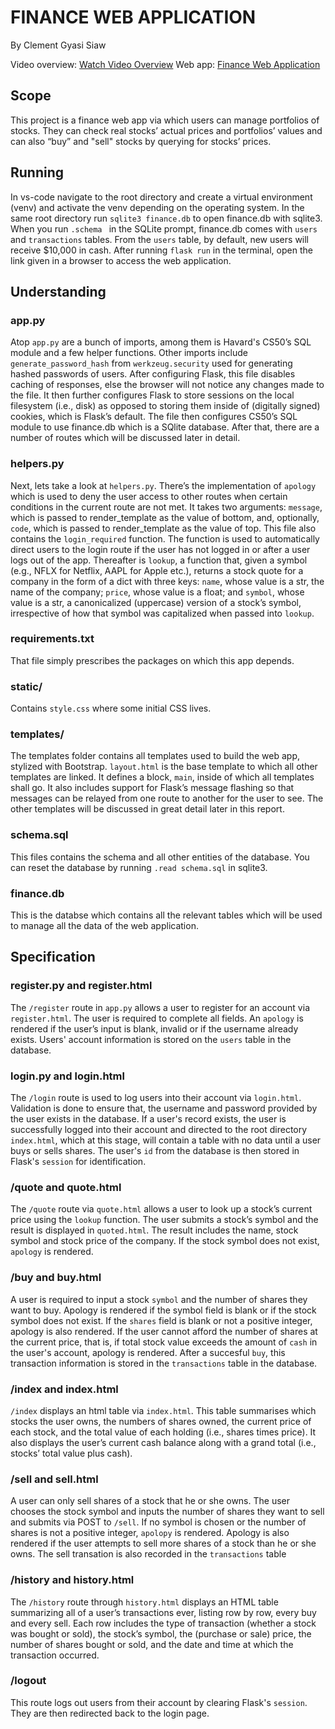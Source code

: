 # FINANCE WEB APPLICATION

By Clement Gyasi Siaw

Video overview: [Watch Video Overview](https://www.youtube.com/watch?v=AKmR90ImlPI)
Web app: [Finance Web Application](https://my-finance-web-app-ea4ba5a66c23.herokuapp.com)

## Scope

This project is a finance web app via which users can manage portfolios of stocks. They can check real stocks’ actual prices and portfolios’ values and can also “buy” and "sell" stocks by querying for stocks’ prices.

## Running

In vs-code navigate to the root directory and create a virtual environment (venv) and activate the venv depending on the operating system. In the same root directory run `sqlite3 finance.db` to open finance.db with sqlite3. When you run `.schema ` in the SQLite prompt, finance.db comes with `users` and `transactions` tables. From the `users` table, by default, new users will receive $10,000 in cash. After running `flask run` in the terminal, open the link given in a browser to access the web application.

## Understanding

### app.py

Atop `app.py` are a bunch of imports, among them is Havard's CS50’s SQL module and a few helper functions. Other imports include `generate_password_hash` from `werkzeug.security` used for generating hashed passwords of users.
After configuring Flask, this file disables caching of responses, else the browser will not notice any changes made to the file. It then further configures Flask to store sessions on the local filesystem (i.e., disk) as opposed to storing them inside of (digitally signed) cookies, which is Flask’s default. The file then configures CS50’s SQL module to use finance.db which is a SQlite database. After that, there are a number of routes which will be discussed later in detail.

### helpers.py

Next, lets take a look at `helpers.py`. There’s the implementation of `apology` which is used to deny the user access to other routes when certain conditions in the current route are not met. It takes two arguments: `message`, which is passed to render_template as the value of bottom, and, optionally, `code`, which is passed to render_template as the value of top. 
This file also contains the `login_required` function. The function is used to automatically direct users to the login route if the user has not logged in or after a user logs out of the app. 
Thereafter is `lookup`, a function that, given a symbol (e.g., NFLX for Netflix, AAPL for Apple etc.), returns a stock quote for a company in the form of a dict with three keys: `name`, whose value is a str, the name of the company; `price`, whose value is a float; and `symbol`, whose value is a str, a canonicalized (uppercase) version of a stock’s symbol, irrespective of how that symbol was capitalized when passed into `lookup`.


### requirements.txt

That file simply prescribes the packages on which this app depends.

### static/

Contains `style.css` where some initial CSS lives.

### templates/

The templates folder contains all templates used to build the web app, stylized with Bootstrap. `layout.html` is the base template to which all other templates are linked. It defines a block, `main`, inside of which all templates shall go. It also includes support for Flask’s message flashing so that messages can be relayed from one route to another for the user to see. The other templates will be discussed in great detail later in this report.

### schema.sql

This files contains the schema and all other entities of the database. You can reset the database by running `.read schema.sql` in sqlite3.

### finance.db

This is the databse which contains all the relevant tables which will be used to manage all the data of the web application.

## Specification

### register.py and register.html

The `/register` route in `app.py` allows a user to register for an account via `register.html`. The user is required to complete all fields. An `apology` is rendered if the user’s input is blank, invalid or if the username already exists. Users' account information is stored on the `users` table in the database.

### login.py and login.html

The `/login` route is used to log users into their account via `login.html`. Validation is done to ensure that, the username and password provided by the user exists in the database. If a user's record exists, the user is successfully logged into their account and directed to the root directory `index.html`, which at this stage, will contain a table with no data until a user buys or sells shares. The user's `id` from the database is then stored in Flask's `session` for identification.

### /quote and quote.html

The `/quote` route via `quote.html` allows a user to look up a stock’s current price using the `lookup` function. The user submits a stock’s symbol and the result is displayed in `quoted.html`. The result includes the name, stock symbol and stock price of the company. If the stock symbol does not exist, `apology` is rendered.

### /buy and buy.html

A user is required to input a stock `symbol` and the number of shares they want to buy. Apology is rendered if the symbol field is blank or if the stock symbol does not exist. If the `shares` field is blank or not a positive integer, apology is also rendered. If the user cannot afford the number of shares at the current price, that is, if total stock value exceeds the amount of `cash` in the user's account, apology is rendered. After a succesful `buy`, this transaction information is stored in the `transactions` table in the database. 


### /index and index.html

`/index` displays an html table via `index.html`. This table summarises which stocks the user owns, the numbers of shares owned, the current price of each stock, and the total value of each holding (i.e., shares times price). It also displays the user’s current cash balance along with a grand total (i.e., stocks’ total value plus cash).

### /sell and sell.html

A user can only sell shares of a stock that he or she owns. The user chooses the stock symbol and inputs the number of shares they want to sell and submits via POST to `/sell`. If no symbol is chosen or the number of shares is not a positive integer, `apolopy` is rendered. Apology is also rendered if the user attempts to sell more shares of a stock than he or she owns. The sell transation is also recorded in the `transactions` table

### /history and history.html

The `/history` route through `history.html` displays an HTML table summarizing all of a user’s transactions ever, listing row by row, every buy and every sell. Each row includes the type of transaction (whether a stock was bought or sold), the stock’s symbol, the (purchase or sale) price, the number of shares bought or sold, and the date and time at which the transaction occurred.


### /logout

This route logs out users from their account by clearing Flask's `session`. They are then redirected back to the login page.